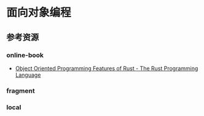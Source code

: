 # 面向对象编程

<!--ts-->


<!-- Created by https://github.com/ekalinin/github-markdown-toc -->
<!-- Added by: kuanhsiaokuo, at: Sun Jul 10 18:30:10 CST 2022 -->

<!--te-->

## 参考资源

### online-book

- [Object Oriented Programming Features of Rust - The Rust Programming Language](https://doc.rust-lang.org/book/ch17-00-oop.html)

### fragment

### local
